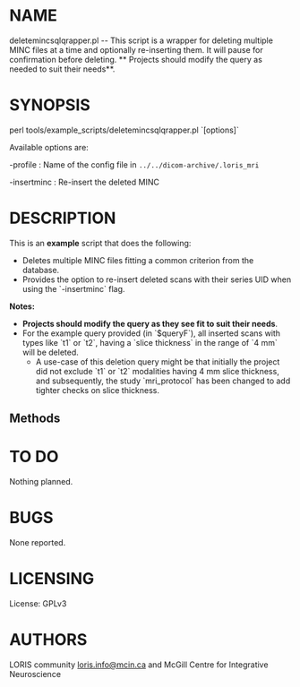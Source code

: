 # NAME

deletemincsqlqrapper.pl -- This script is a wrapper for deleting multiple MINC
files at a time and optionally re-inserting them. It will pause for confirmation
before deleting. ** Projects should modify the query as needed to suit their
needs**.

# SYNOPSIS

perl tools/example\_scripts/deletemincsqlqrapper.pl \`\[options\]\`

Available options are:

\-profile      : Name of the config file in
                `../../dicom-archive/.loris_mri`

\-insertminc   : Re-insert the deleted MINC

# DESCRIPTION

This is an **example** script that does the following:
 - Deletes multiple MINC files fitting a common criterion from the database.
 - Provides the option to re-insert deleted scans with their series UID when
   using the \`-insertminc\` flag.

**Notes:**
 - **Projects should modify the query as they see fit to suit their needs**.
 - For the example query provided (in \`$queryF\`), all inserted scans with types
   like \`t1\` or \`t2\`, having a \`slice thickness\` in the range of \`4 mm\` will be
   deleted.
   - A use-case of this deletion query might be that initially the project did
    not exclude \`t1\` or \`t2\` modalities having 4 mm slice thickness, and
    subsequently, the study \`mri\_protocol\` has been changed to add tighter
    checks on slice thickness.

## Methods

# TO DO

Nothing planned.

# BUGS

None reported.

# LICENSING

License: GPLv3

# AUTHORS

LORIS community <loris.info@mcin.ca> and McGill Centre for Integrative
Neuroscience
